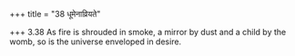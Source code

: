 +++
title = "38 धूमेनाव्रियते"

+++
3.38 As fire is shrouded in smoke, a mirror by dust and a child by the
womb, so is the universe enveloped in desire.
